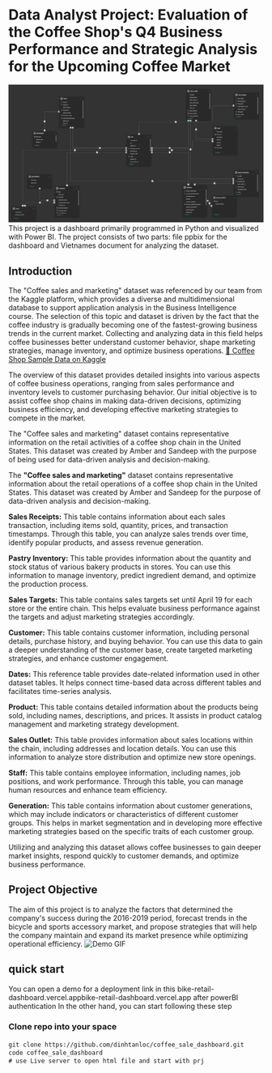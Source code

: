 # Data Analyst Project: Evaluation of the Coffee Shop's Q4 Business Performance and Strategic Analysis for the Upcoming Coffee Market
![The project's web diagram and accompanying technologies.](assets/img/image.png)
This project is a dashboard primarily programmed in Python and visualized with Power BI. The project consists of two parts: file ppbix for the dashboard and Vietnames document for analyzing the dataset.

## Introduction

The "Coffee sales and marketing" dataset was referenced by our team from the Kaggle platform, which provides a diverse and multidimensional database to support application analysis in the Business Intelligence course. The selection of this topic and dataset is driven by the fact that the coffee industry is gradually becoming one of the fastest-growing business trends in the current market. Collecting and analyzing data in this field helps coffee businesses better understand customer behavior, shape marketing strategies, manage inventory, and optimize business operations. [📌 Coffee Shop Sample Data on Kaggle](https://www.kaggle.com/datasets/ylchang/coffee-shop-sample-data-1113/code)


The overview of this dataset provides detailed insights into various aspects of coffee business operations, ranging from sales performance and inventory levels to customer purchasing behavior. Our initial objective is to assist coffee shop chains in making data-driven decisions, optimizing business efficiency, and developing effective marketing strategies to compete in the market.

The "Coffee sales and marketing" dataset contains representative information on the retail activities of a coffee shop chain in the United States. This dataset was created by Amber and Sandeep with the purpose of being used for data-driven analysis and decision-making.

The **"Coffee sales and marketing"** dataset contains representative information about the retail operations of a coffee shop chain in the United States. This dataset was created by Amber and Sandeep for the purpose of data-driven analysis and decision-making.  

**Sales Receipts:** This table contains information about each sales transaction, including items sold, quantity, prices, and transaction timestamps. Through this table, you can analyze sales trends over time, identify popular products, and assess revenue generation.  

**Pastry Inventory:** This table provides information about the quantity and stock status of various bakery products in stores. You can use this information to manage inventory, predict ingredient demand, and optimize the production process.  

**Sales Targets:** This table contains sales targets set until April 19 for each store or the entire chain. This helps evaluate business performance against the targets and adjust marketing strategies accordingly.  

**Customer:** This table contains customer information, including personal details, purchase history, and buying behavior. You can use this data to gain a deeper understanding of the customer base, create targeted marketing strategies, and enhance customer engagement.  

**Dates:** This reference table provides date-related information used in other dataset tables. It helps connect time-based data across different tables and facilitates time-series analysis.  

**Product:** This table contains detailed information about the products being sold, including names, descriptions, and prices. It assists in product catalog management and marketing strategy development.  

**Sales Outlet:** This table provides information about sales locations within the chain, including addresses and location details. You can use this information to analyze store distribution and optimize new store openings.  

**Staff:** This table contains employee information, including names, job positions, and work performance. Through this table, you can manage human resources and enhance team efficiency.  

**Generation:** This table contains information about customer generations, which may include indicators or characteristics of different customer groups. This helps in market segmentation and in developing more effective marketing strategies based on the specific traits of each customer group.  

Utilizing and analyzing this dataset allows coffee businesses to gain deeper market insights, respond quickly to customer demands, and optimize business performance.

## Project Objective

The aim of this project is to analyze the factors that determined the company's success during the 2016-2019 period, forecast trends in the bicycle and sports accessory market, and propose strategies that will help the company maintain and expand its market presence while optimizing operational efficiency.
![Demo GIF](assets/video/demo.gif)


## quick start
You can open a demo for a deployment link in this bike-retail-dashboard.vercel.appbike-retail-dashboard.vercel.app after powerBI authentication
In the other hand, you can start following these step
### Clone repo into your space
```
git clone https://github.com/dinhtanloc/coffee_sale_dashboard.git
code coffee_sale_dashboard
# use Live server to open html file and start with prj
```




